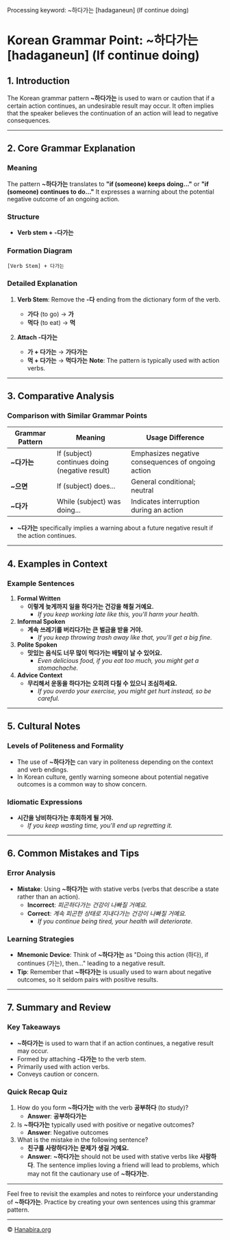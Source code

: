 Processing keyword: ~하다가는 [hadaganeun] (If continue doing)
# Korean Grammar Point: ~하다가는 [hadaganeun] (If continue doing)

## 1. Introduction
The Korean grammar pattern **~하다가는** is used to warn or caution that if a certain action continues, an undesirable result may occur. It often implies that the speaker believes the continuation of an action will lead to negative consequences.

---
## 2. Core Grammar Explanation
### Meaning
The pattern **~하다가는** translates to **"if (someone) keeps doing..."** or **"if (someone) continues to do..."** It expresses a warning about the potential negative outcome of an ongoing action.
### Structure
- **Verb stem + -다가는**
### Formation Diagram
```
[Verb Stem] + 다가는
```
### Detailed Explanation
1. **Verb Stem**: Remove the **-다** ending from the dictionary form of the verb.
   
   - **가다** (to go) → **가**
   - **먹다** (to eat) → **먹**
2. **Attach -다가는**
   - **가 + 다가는** → **가다가는**
   - **먹 + 다가는** → **먹다가는**
**Note**: The pattern is typically used with action verbs.
---
## 3. Comparative Analysis
### Comparison with Similar Grammar Points
| Grammar Pattern        | Meaning                                       | Usage Difference                                   |
|------------------------|-----------------------------------------------|----------------------------------------------------|
| **~다가는**            | If (subject) continues doing (negative result) | Emphasizes negative consequences of ongoing action |
| **~으면**              | If (subject) does...                          | General conditional; neutral                       |
| **~다가**              | While (subject) was doing...                  | Indicates interruption during an action            |
- **~다가는** specifically implies a warning about a future negative result if the action continues.
---
## 4. Examples in Context
### Example Sentences
1. **Formal Written**
   - **이렇게 늦게까지 일을 하다가는 건강을 해칠 거예요.**
     - *If you keep working late like this, you'll harm your health.*
2. **Informal Spoken**
   - **계속 쓰레기를 버리다가는 큰 벌금을 받을 거야.**
     - *If you keep throwing trash away like that, you'll get a big fine.*
3. **Polite Spoken**
   - **맛있는 음식도 너무 많이 먹다가는 배탈이 날 수 있어요.**
     - *Even delicious food, if you eat too much, you might get a stomachache.*
4. **Advice Context**
   - **무리해서 운동을 하다가는 오히려 다칠 수 있으니 조심하세요.**
     - *If you overdo your exercise, you might get hurt instead, so be careful.*
---
## 5. Cultural Notes
### Levels of Politeness and Formality
- The use of **~하다가는** can vary in politeness depending on the context and verb endings.
- In Korean culture, gently warning someone about potential negative outcomes is a common way to show concern.
### Idiomatic Expressions
- **시간을 낭비하다가는 후회하게 될 거야.**
  - *If you keep wasting time, you'll end up regretting it.*
---
## 6. Common Mistakes and Tips
### Error Analysis
- **Mistake**: Using **~하다가는** with stative verbs (verbs that describe a state rather than an action).
  - **Incorrect**: *피곤하다가는 건강이 나빠질 거예요.*
  - **Correct**: *계속 피곤한 상태로 지내다가는 건강이 나빠질 거예요.*
    - *If you continue being tired, your health will deteriorate.*
### Learning Strategies
- **Mnemonic Device**: Think of **~하다가는** as "Doing this action (하다), if continues (가는), then..." leading to a negative result.
- **Tip**: Remember that **~하다가는** is usually used to warn about negative outcomes, so it seldom pairs with positive results.
---
## 7. Summary and Review
### Key Takeaways
- **~하다가는** is used to warn that if an action continues, a negative result may occur.
- Formed by attaching **-다가는** to the verb stem.
- Primarily used with action verbs.
- Conveys caution or concern.
### Quick Recap Quiz
1. How do you form **~하다가는** with the verb **공부하다** (to study)?
   - **Answer**: **공부하다가는**
2. Is **~하다가는** typically used with positive or negative outcomes?
   - **Answer**: Negative outcomes
3. What is the mistake in the following sentence?
   - **친구를 사랑하다가는 문제가 생길 거예요.**
   - **Answer**: **~하다가는** should not be used with stative verbs like **사랑하다**. The sentence implies loving a friend will lead to problems, which may not fit the cautionary use of **~하다가는**.
---
Feel free to revisit the examples and notes to reinforce your understanding of **~하다가는**. Practice by creating your own sentences using this grammar pattern.

---
© [Hanabira.org](https://hanabira.org)
